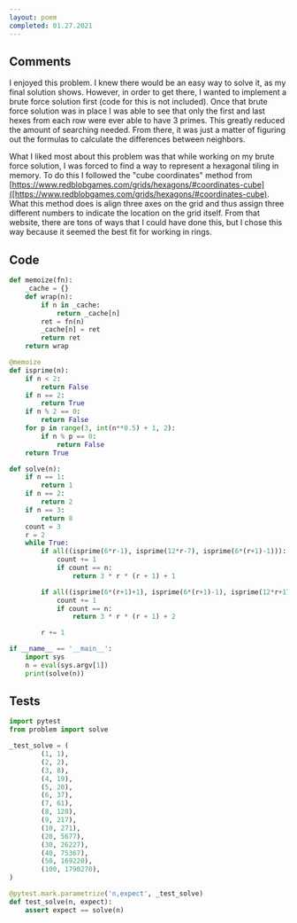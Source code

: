 ```yaml
---
layout: poem
completed: 01.27.2021
---
```


## Comments

I enjoyed this problem.  I knew there would be an easy way to solve it, as my
final solution shows.  However, in order to get there, I wanted to implement a
brute force solution first (code for this is not included).  Once that brute
force solution was in place I was able to see that only the first and last
hexes from each row were ever able to have 3 primes.  This greatly reduced the
amount of searching needed.  From there, it was just a matter of figuring out
the formulas to calculate the differences between neighbors.

What I liked most about this problem was that while working on my brute force
solution, I was forced to find a way to represent a hexagonal tiling in memory.
To do this I followed the "cube coordinates" method from
[https://www.redblobgames.com/grids/hexagons/#coordinates-cube]([https://www.redblobgames.com/grids/hexagons/#coordinates-cube).
What this method does is align three axes on the grid and thus assign three
different numbers to indicate the location on the grid itself.  From that
website, there are tons of ways that I could have done this, but I chose this
way because it seemed the best fit for working in rings.

## Code

```python
def memoize(fn):
    _cache = {}
    def wrap(n):
        if n in _cache:
            return _cache[n]
        ret = fn(n)
        _cache[n] = ret
        return ret
    return wrap

@memoize
def isprime(n):
    if n < 2:
        return False
    if n == 2:
        return True
    if n % 2 == 0:
        return False
    for p in range(3, int(n**0.5) + 1, 2):
        if n % p == 0:
            return False
    return True

def solve(n):
    if n == 1:
        return 1
    if n == 2:
        return 2
    if n == 3:
        return 8
    count = 3
    r = 2
    while True:
        if all((isprime(6*r-1), isprime(12*r-7), isprime(6*(r+1)-1))):
            count += 1
            if count == n:
                return 3 * r * (r + 1) + 1

        if all((isprime(6*(r+1)+1), isprime(6*(r+1)-1), isprime(12*r+17))):
            count += 1
            if count == n:
                return 3 * r * (r + 1) + 2

        r += 1

if __name__ == '__main__':
    import sys
    n = eval(sys.argv[1])
    print(solve(n))
```

## Tests

```python
import pytest
from problem import solve

_test_solve = (
        (1, 1),
        (2, 2),
        (3, 8),
        (4, 19),
        (5, 20),
        (6, 37),
        (7, 61),
        (8, 128),
        (9, 217),
        (10, 271),
        (20, 5677),
        (30, 26227),
        (40, 75367),
        (50, 169220),
        (100, 1790270),
)

@pytest.mark.parametrize('n,expect', _test_solve)
def test_solve(n, expect):
    assert expect == solve(n)
```
